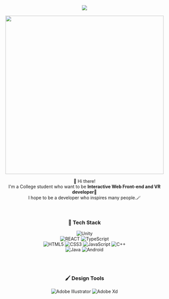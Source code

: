 


<div align="center">

<img src="https://capsule-render.vercel.app/api?type=shark&color=E0E6F8&height=300&section=header&text=So0oppy%20House&desc=WELCOME%20to&fontSize=50&descSize=20&descAlign=30&descAlignY=30&animation=twinkling&fontColor=AAAAA" />

<br>
<br>
<img src="https://user-images.githubusercontent.com/80036437/186694882-aa55288a-1582-4b8e-ab06-86e55e806986.png" width=500px  />

🤗 Hi there! <br>
I'm a College student who want to be **Interactive Web Front-end and VR developer**🚀 <br>
I hope to be a developer who inspires many people.🪄

<br>

### 🎼 Tech Stack


<img alt="Unity" src ="https://img.shields.io/badge/Unity-FAFAFA.svg?&style=for-the-badge&logo=Unity&logoColor=black"/> <br>
<img alt="REACT" src ="https://img.shields.io/badge/REACT-61DAFB.svg?&style=for-the-badge&logo=React&logoColor=white"/> <img alt="TypeScript" src ="https://img.shields.io/badge/TypeScript-3178C6.svg?&style=for-the-badge&logo=TypeScript&logoColor=white"/> 
  <br>
<img alt="HTML5" src ="https://img.shields.io/badge/HTML5-E34F26.svg?&style=for-the-badge&logo=HTML5&logoColor=white"/> <img alt="CSS3" src ="https://img.shields.io/badge/CSS3-1572B6.svg?&style=for-the-badge&logo=CSS3&logoColor=white"/> <img alt="JavaScript" src ="https://img.shields.io/badge/JavaScript-F7DF1E.svg?&style=for-the-badge&logo=JavaScript&logoColor=white"/> <img alt="C++" src ="https://img.shields.io/badge/C++-00599C.svg?&style=for-the-badge&logo=C%2B%2B&logoColor=white"/> <br>
<img alt="Java" src ="https://img.shields.io/badge/Java-007396.svg?&style=for-the-badge&logo=JAVA&logoColor=white"/> <img alt="Android" src ="https://img.shields.io/badge/Android-3DDC84.svg?&style=for-the-badge&logo=Android&logoColor=white"/> 

<br><br>

### 🖌️ Design Tools

<img alt="Adobe Illustrator" src ="https://img.shields.io/badge/Adobe Illustrator-FF9A00.svg?&style=for-the-badge&logo=Adobe Illustrator&logoColor=white"/> <img alt="Adobe Xd" src ="https://img.shields.io/badge/Adobe XD-FF61F6.svg?&style=for-the-badge&logo=Adobe XD&logoColor=white"/>



<br><br>
